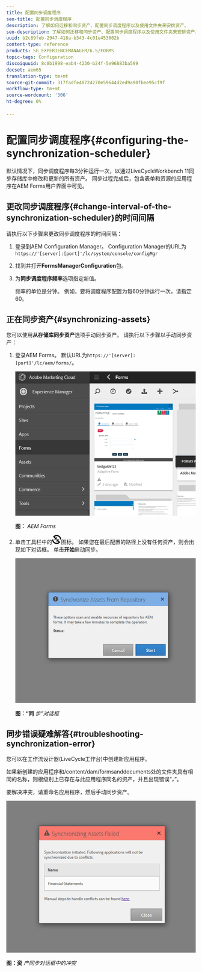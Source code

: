 ```yaml
---
title: 配置同步调度程序
seo-title: 配置同步调度程序
description: 了解如何迁移和同步资产、配置同步调度程序以及使用文件夹来安排资产。
seo-description: 了解如何迁移和同步资产、配置同步调度程序以及使用文件夹来安排资产。
uuid: b2c89feb-2947-418a-b343-4c01e453602b
content-type: reference
products: SG_EXPERIENCEMANAGER/6.5/FORMS
topic-tags: Configuration
discoiquuid: 8c8b1998-eab4-4230-b24f-5e96883ba599
docset: aem65
translation-type: tm+mt
source-git-commit: 317fadfe48724270e59644d2ed9a90fbee95cf9f
workflow-type: tm+mt
source-wordcount: '306'
ht-degree: 0%

---
```



# 配置同步调度程序{#configuring-the-synchronization-scheduler}

默认情况下，同步调度程序每3分钟运行一次，以通过LiveCycleWorkbench 11同步存储库中修改和更新的所有资产。 同步过程完成后，包含表单和资源的应用程序在AEM Forms用户界面中可见。

## 更改同步调度程序{#change-interval-of-the-synchronization-scheduler}的时间间隔

请执行以下步骤来更改同步调度程序的时间间隔：

1. 登录到AEM Configuration Manager。 Configuration Manager的URL为`https://'[server]:[port]'/lc/system/console/configMgr`

1. 找到并打开&#x200B;**FormsManagerConfiguration**&#x200B;包。

1. 为&#x200B;**同步调度程序频率**&#x200B;选项指定新值。

   频率的单位是分钟。 例如，要将调度程序配置为每60分钟运行一次，请指定60。

## 正在同步资产{#synchronizing-assets}

您可以使用&#x200B;**从存储库同步资产**&#x200B;选项手动同步资产。 请执行以下步骤以手动同步资产：

1. 登录AEM Forms。 默认URL为`https://'[server]:[port]'/lc/aem/forms/`。

   ![AEM Forms用户界面](assets/aem_forms_ui.png)

   **图：** *AEM Forms*

1. 单击工具栏中的![aem6forms_sync](assets/aem6forms_sync.png)图标。 如果您在最后配置的路径上没有任何资产，则会出现如下对话框。 单击&#x200B;**开始**&#x200B;启动同步。

   ![“同步”对话框](assets/migrate-and-syncronize.png)

   **图：“同** *步”对话框*

## 同步错误疑难解答{#troubleshooting-synchronization-error}

您可以在工作流设计器(LiveCycle工作台)中创建新应用程序。

如果新创建的应用程序和/content/dam/formsanddocuments处的文件夹具有相同的名称，则根级别上已存在与此应用程序同名的资产，并且出现错误“*。*”。

要解决冲突，请重命名应用程序，然后手动同步资产。

![“资产同步”对话框中的冲突](assets/sync-conflict.png)

**图：资** *产同步对话框中的冲突*
